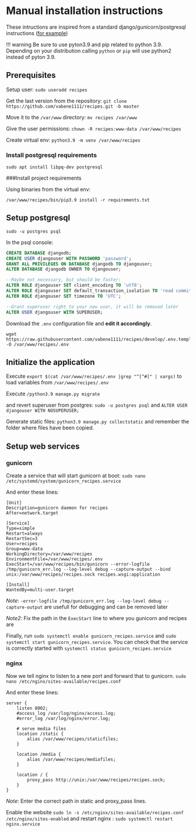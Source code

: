 # Manual installation instructions

These intructions are inspired from a standard django/gunicorn/postgresql instructions ([for example](https://www.digitalocean.com/community/tutorials/how-to-set-up-django-with-postgres-nginx-and-gunicorn-on-ubuntu-16-04))

!!! warning
    Be sure to use pyton3.9 and pip related to python 3.9. Depending on your distribution calling `python` or `pip` will use python2 instead of pyton 3.9.

## Prerequisites

Setup user: `sudo useradd recipes`

Get the last version from the repository: `git clone https://github.com/vabene1111/recipes.git -b master`

Move it to the `/var/www` directory: `mv recipes /var/www`

Give the user permissions: `chown -R recipes:www-data /var/www/recipes`

Create virtual env: `python3.9 -m venv /var/www/recipes`

### Install postgresql requirements

`sudo apt install libpq-dev postgresql`

###Install project requirements

Using binaries from the virtual env:

`/var/www/recipes/bin/pip3.9 install -r requirements.txt`


## Setup postgresql

`sudo -u postgres psql`

In the psql console:

```sql
CREATE DATABASE djangodb;
CREATE USER djangouser WITH PASSWORD 'password';
GRANT ALL PRIVILEGES ON DATABASE djangodb TO djangouser;
ALTER DATABASE djangodb OWNER TO djangouser;

--Maybe not necessary, but should be faster:
ALTER ROLE djangouser SET client_encoding TO 'utf8';
ALTER ROLE djangouser SET default_transaction_isolation TO 'read committed';
ALTER ROLE djangouser SET timezone TO 'UTC';

--Grant superuser right to your new user, it will be removed later
ALTER USER djangouser WITH SUPERUSER;
```

Download the `.env` configuration file and **edit it accordingly**.
```shell
wget https://raw.githubusercontent.com/vabene1111/recipes/develop/.env.template -O /var/www/recipes/.env
```

## Initialize the application

Execute `export $(cat /var/www/recipes/.env |grep "^[^#]" | xargs)` to load variables from `/var/www/recipes/.env`

Execute `/python3.9 manage.py migrate`

and revert superuser from postgres: `sudo -u postgres psql` and `ALTER USER djangouser WITH NOSUPERUSER;`

Generate static files: `python3.9 manage.py collectstatic` and remember the folder where files have been copied.

## Setup web services

### gunicorn

Create a service that will start gunicorn at boot: `sudo nano /etc/systemd/system/gunicorn_recipes.service`

And enter these lines:

```service
[Unit]
Description=gunicorn daemon for recipes
After=network.target

[Service]
Type=simple
Restart=always
RestartSec=3
User=recipes
Group=www-data
WorkingDirectory=/var/www/recipes
EnvironmentFile=/var/www/recipes/.env
ExecStart=/var/www/recipes/bin/gunicorn --error-logfile /tmp/gunicorn_err.log --log-level debug --capture-output --bind unix:/var/www/recipes/recipes.sock recipes.wsgi:application

[Install]
WantedBy=multi-user.target
```

*Note*: `-error-logfile /tmp/gunicorn_err.log --log-level debug --capture-output` are usefull for debugging and can be removed later

*Note2*: Fix the path in the `ExecStart` line to where you gunicorn and recipes are

Finally, run `sudo systemctl enable gunicorn_recipes.service` and `sudo systemctl start gunicorn_recipes.service`. You can check that the service is correctly started with `systemctl status gunicorn_recipes.service`

### nginx

Now we tell nginx to listen to a new port and forward that to gunicorn. `sudo nano /etc/nginx/sites-available/recipes.conf`

And enter these lines:

```nginx
server {
    listen 8002;
    #access_log /var/log/nginx/access.log;
    #error_log /var/log/nginx/error.log;

    # serve media files
    location /static {
        alias /var/www/recipes/staticfiles;
    }
    
    location /media {
        alias /var/www/recipes/mediafiles;
    }

    location / {
        proxy_pass http://unix:/var/www/recipes/recipes.sock;
    }
}
```

*Note*: Enter the correct path in static and proxy_pass lines.

Enable the website `sudo ln -s /etc/nginx/sites-available/recipes.conf /etc/nginx/sites-enabled` and restart nginx : `sudo systemctl restart nginx.service`
